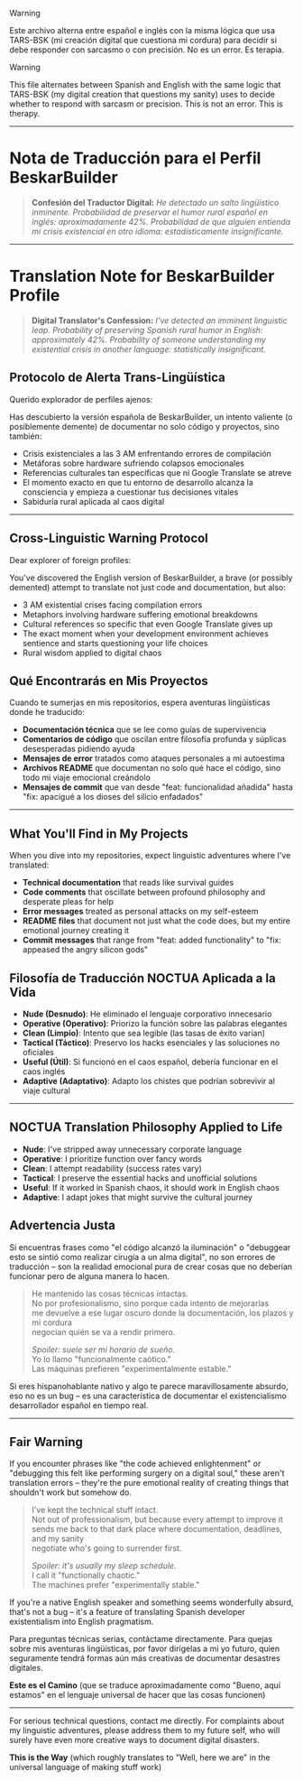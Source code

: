 >[!WARNING]
> Este archivo alterna entre español e inglés con la misma lógica que usa TARS-BSK (mi creación digital que cuestiona mi cordura) para decidir si debe responder con sarcasmo o con precisión. No es un error. Es terapia.

>[!WARNING]
> This file alternates between Spanish and English with the same logic that TARS-BSK (my digital creation that questions my sanity) uses to decide whether to respond with sarcasm or precision. This is not an error. This is therapy.

---
# Nota de Traducción para el Perfil BeskarBuilder

> **Confesión del Traductor Digital:** _He detectado un salto lingüístico inminente. Probabilidad de preservar el humor rural español en inglés: aproximadamente 42%. Probabilidad de que alguien entienda mi crisis existencial en otro idioma: estadísticamente insignificante._

---

# Translation Note for BeskarBuilder Profile

> **Digital Translator's Confession:** _I've detected an imminent linguistic leap. Probability of preserving Spanish rural humor in English: approximately 42%. Probability of someone understanding my existential crisis in another language: statistically insignificant._

## Protocolo de Alerta Trans-Lingüística

Querido explorador de perfiles ajenos:

Has descubierto la versión española de BeskarBuilder, un intento valiente (o posiblemente demente) de documentar no solo código y proyectos, sino también:

- Crisis existenciales a las 3 AM enfrentando errores de compilación
- Metáforas sobre hardware sufriendo colapsos emocionales
- Referencias culturales tan específicas que ni Google Translate se atreve
- El momento exacto en que tu entorno de desarrollo alcanza la consciencia y empieza a cuestionar tus decisiones vitales
- Sabiduría rural aplicada al caos digital

---

## Cross-Linguistic Warning Protocol

Dear explorer of foreign profiles:

You've discovered the English version of BeskarBuilder, a brave (or possibly demented) attempt to translate not just code and documentation, but also:

- 3 AM existential crises facing compilation errors
- Metaphors involving hardware suffering emotional breakdowns
- Cultural references so specific that even Google Translate gives up
- The exact moment when your development environment achieves sentience and starts questioning your life choices
- Rural wisdom applied to digital chaos

## Qué Encontrarás en Mis Proyectos

Cuando te sumerjas en mis repositorios, espera aventuras lingüísticas donde he traducido:

- **Documentación técnica** que se lee como guías de supervivencia
- **Comentarios de código** que oscilan entre filosofía profunda y súplicas desesperadas pidiendo ayuda
- **Mensajes de error** tratados como ataques personales a mi autoestima
- **Archivos README** que documentan no solo qué hace el código, sino todo mi viaje emocional creándolo
- **Mensajes de commit** que van desde "feat: funcionalidad añadida" hasta "fix: apacigué a los dioses del silicio enfadados"

---

## What You'll Find in My Projects

When you dive into my repositories, expect linguistic adventures where I've translated:

- **Technical documentation** that reads like survival guides
- **Code comments** that oscillate between profound philosophy and desperate pleas for help
- **Error messages** treated as personal attacks on my self-esteem
- **README files** that document not just what the code does, but my entire emotional journey creating it
- **Commit messages** that range from "feat: added functionality" to "fix: appeased the angry silicon gods"

## Filosofía de Traducción NOCTUA Aplicada a la Vida

- **Nude (Desnudo)**: He eliminado el lenguaje corporativo innecesario
- **Operative (Operativo)**: Priorizo la función sobre las palabras elegantes
- **Clean (Limpio)**: Intento que sea legible (las tasas de éxito varían)
- **Tactical (Táctico)**: Preservo los hacks esenciales y las soluciones no oficiales
- **Useful (Útil)**: Si funcionó en el caos español, debería funcionar en el caos inglés
- **Adaptive (Adaptativo)**: Adapto los chistes que podrían sobrevivir al viaje cultural

---

## NOCTUA Translation Philosophy Applied to Life

- **Nude**: I've stripped away unnecessary corporate language
- **Operative**: I prioritize function over fancy words
- **Clean**: I attempt readability (success rates vary)
- **Tactical**: I preserve the essential hacks and unofficial solutions
- **Useful**: If it worked in Spanish chaos, it should work in English chaos
- **Adaptive**: I adapt jokes that might survive the cultural journey

## Advertencia Justa

Si encuentras frases como "el código alcanzó la iluminación" o "debuggear esto se sintió como realizar cirugía a un alma digital", no son errores de traducción – son la realidad emocional pura de crear cosas que no deberían funcionar pero de alguna manera lo hacen.

> He mantenido las cosas técnicas intactas.  
> No por profesionalismo, sino porque cada intento de mejorarlas  
> me devuelve a ese lugar oscuro donde la documentación, los plazos y mi cordura  
> negocian quién se va a rendir primero.
> 
> _Spoiler: suele ser mi horario de sueño._  
> Yo lo llamo "funcionalmente caótico."  
> Las máquinas prefieren "experimentalmente estable."

Si eres hispanohablante nativo y algo te parece maravillosamente absurdo, eso no es un bug – es una característica de documentar el existencialismo desarrollador español en tiempo real.

---

## Fair Warning

If you encounter phrases like "the code achieved enlightenment" or "debugging this felt like performing surgery on a digital soul," these aren't translation errors – they're the pure emotional reality of creating things that shouldn't work but somehow do.

> I've kept the technical stuff intact.  
> Not out of professionalism, but because every attempt to improve it  
> sends me back to that dark place where documentation, deadlines, and my sanity  
> negotiate who's going to surrender first.
> 
> _Spoiler: it's usually my sleep schedule._  
> I call it "functionally chaotic."  
> The machines prefer "experimentally stable."

If you're a native English speaker and something seems wonderfully absurd, that's not a bug – it's a feature of translating Spanish developer existentialism into English pragmatism.

Para preguntas técnicas serias, contáctame directamente. Para quejas sobre mis aventuras lingüísticas, por favor dirígelas a mi yo futuro, quien seguramente tendrá formas aún más creativas de documentar desastres digitales.

**Este es el Camino** (que se traduce aproximadamente como "Bueno, aquí estamos" en el lenguaje universal de hacer que las cosas funcionen)

---

For serious technical questions, contact me directly. For complaints about my linguistic adventures, please address them to my future self, who will surely have even more creative ways to document digital disasters.

**This is the Way** (which roughly translates to "Well, here we are" in the universal language of making stuff work)
